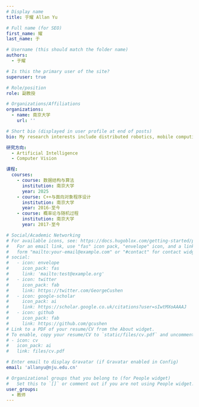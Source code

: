 ```yaml
---
# Display name
title: 于耀 Allan Yu

# Full name (for SEO)
first_name: 耀
last_name: 于

# Username (this should match the folder name)
authors:
  - 于耀

# Is this the primary user of the site?
superuser: true

# Role/position
role: 副教授

# Organizations/Affiliations
organizations:
  - name: 南京大学
    url: ''

# Short bio (displayed in user profile at end of posts)
bio: My research interests include distributed robotics, mobile computing and programmable matter.

研究方向:
  - Artificial Intelligence
  - Computer Vision

课程:
  courses:
    - course: 数据结构与算法
      institution: 南京大学
      year: 2025
    - course: C++与面向对象程序设计
      institution: 南京大学
      year: 2016-至今
    - course: 概率论与随机过程
      institution: 南京大学
      year: 2017-至今

# Social/Academic Networking
# For available icons, see: https://docs.hugoblox.com/getting-started/page-builder/#icons
#   For an email link, use "fas" icon pack, "envelope" icon, and a link in the
#   form "mailto:your-email@example.com" or "#contact" for contact widget.
# social:
#   - icon: envelope
#     icon_pack: fas
#     link: 'mailto:test@example.org'
#   - icon: twitter
#     icon_pack: fab
#     link: https://twitter.com/GeorgeCushen
#   - icon: google-scholar
#     icon_pack: ai
#     link: https://scholar.google.co.uk/citations?user=sIwtMXoAAAAJ
#   - icon: github
#     icon_pack: fab
#     link: https://github.com/gcushen
# Link to a PDF of your resume/CV from the About widget.
# To enable, copy your resume/CV to `static/files/cv.pdf` and uncomment the lines below.
# - icon: cv
#   icon_pack: ai
#   link: files/cv.pdf

# Enter email to display Gravatar (if Gravatar enabled in Config)
email: 'allanyu@nju.edu.cn'

# Organizational groups that you belong to (for People widget)
#   Set this to `[]` or comment out if you are not using People widget.
user_groups:
  - 教师
---
```

